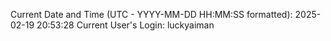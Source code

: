 Current Date and Time (UTC - YYYY-MM-DD HH:MM:SS formatted): 2025-02-19 20:53:28
Current User's Login: luckyaiman
